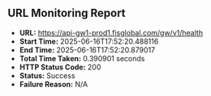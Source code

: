 ## URL Monitoring Report

- **URL:** https://api-gw1-prod1.fisglobal.com/gw/v1/health
- **Start Time:** 2025-06-16T17:52:20.488116
- **End Time:** 2025-06-16T17:52:20.879017
- **Total Time Taken:** 0.390901 seconds
- **HTTP Status Code:** 200
- **Status:** Success
- **Failure Reason:** N/A
